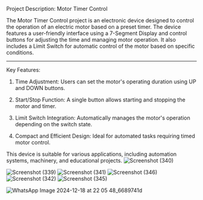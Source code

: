 Project Description: Motor Timer Control

The Motor Timer Control project is an electronic device designed to control the operation of an electric motor based on a preset timer. The device features a user-friendly interface using a 7-Segment Display and control buttons for adjusting the time and managing motor operation. It also includes a Limit Switch for automatic control of the motor based on specific conditions.


---

Key Features:

1. Time Adjustment: Users can set the motor's operating duration using UP and DOWN buttons.


2. Start/Stop Function: A single button allows starting and stopping the motor and timer.


3. Limit Switch Integration: Automatically manages the motor's operation depending on the switch state.


4. Compact and Efficient Design: Ideal for automated tasks requiring timed motor control.



This device is suitable for various applications, including automation systems, machinery, and educational projects.
![Screenshot (340)](https://github.com/user-attachments/assets/3e278483-45af-475b-a7c2-824f8aa7f757)

![Screenshot (339)](https://github.com/user-attachments/assets/92b30ca5-b46d-40a8-8998-e46f3be90f1b)
![Screenshot (341)](https://github.com/user-attachments/assets/2bd61110-1dc4-48d5-a708-ecaf6d6df319)
![Screenshot (346)](https://github.com/user-attachments/assets/a4350e5c-30cc-4553-a423-cc5b49f6def5)
![Screenshot (342)](https://github.com/user-attachments/assets/71e6abbe-1659-4ff9-a9fd-f49d8088ca99)
![Screenshot (345)](https://github.com/user-attachments/assets/d2c5f73d-9b22-4f78-b678-484a155fa7b1)

![WhatsApp Image 2024-12-18 at 22 05 48_6689741d](https://github.com/user-attachments/assets/2421d49d-3c75-487b-bedb-2ac360bf1873)

